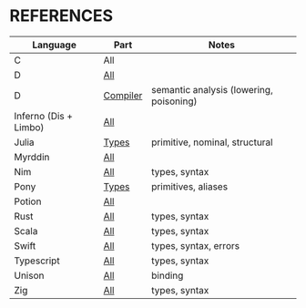 # REFERENCES

Language|Part|Notes
---|---|---
C|All|
D|[All](https://dlang.org/spec/spec.html)|
D|[Compiler](https://dconf.org/2016/talks/bright.pdf)|semantic analysis (lowering, poisoning)
Inferno (Dis + Limbo)|[All](http://www.vitanuova.com/inferno/index.html)|
Julia|[Types](https://docs.julialang.org/en/v1/manual/types/)|primitive, nominal, structural
Myrddin|[All](https://myrlang.org/spec)|
Nim|[All](https://nim-lang.org/)|types, syntax
Pony|[Types](https://tutorial.ponylang.io/types.html)|primitives, aliases
Potion|[All](http://perl11.org/potion/)|
Rust|[All](https://doc.rust-lang.org/reference/)|types, syntax
Scala|[All](https://docs.scala-lang.org/overviews/scala-book/introduction.html)|types, syntax
Swift|[All](https://docs.swift.org/swift-book/LanguageGuide/TheBasics.html)|types, syntax, errors
Typescript|[All](https://www.typescriptlang.org/docs/handbook/basic-types.html)|types, syntax
Unison|[All](https://www.unisonweb.org/docs/language-reference/)|binding
Zig|[All](https://ziglang.org/)|types, syntax